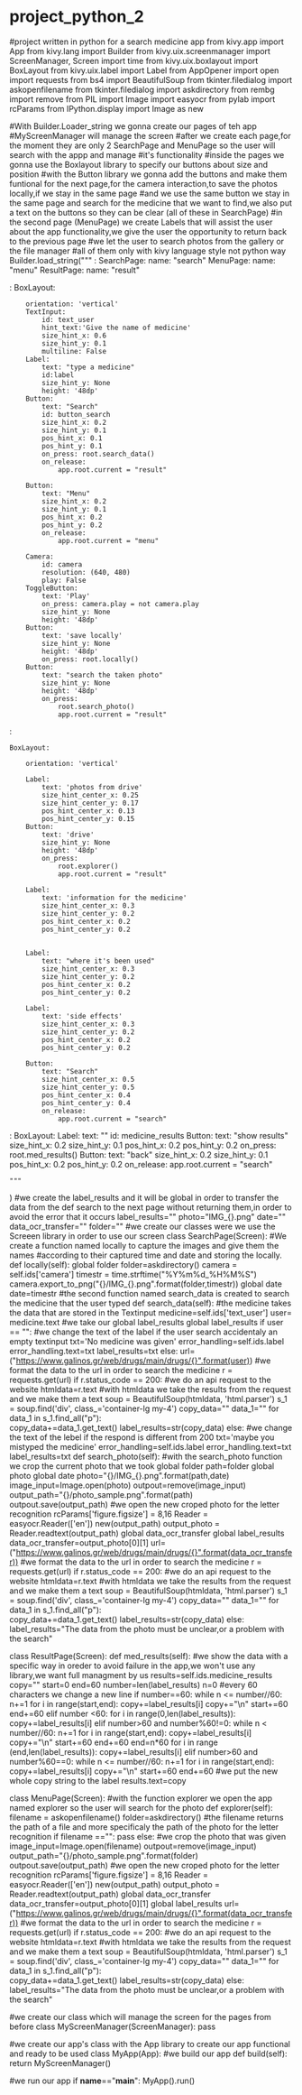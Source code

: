 # project_python_2
#project written in python for a search medicine app
from kivy.app import App
from kivy.lang import Builder
from kivy.uix.screenmanager import ScreenManager, Screen
import time
from kivy.uix.boxlayout import BoxLayout
from kivy.uix.label import Label
from AppOpener import open
import requests
from bs4 import BeautifulSoup
from tkinter.filedialog import askopenfilename
from tkinter.filedialog import askdirectory
from rembg import remove
from PIL import Image
import easyocr
from pylab import rcParams
from IPython.display import Image as new

#With Builder.Loader_string we gonna create our pages of teh app
#MyScreenManager will manage the screen
#after we create each page,for the moment they are only 2 SearchPage and MenuPage so the user will search with the appp and manage
#it's functionality
#inside the pages we gonna use the Boxlayout library to specify our buttons about size and position 
#with the Button library we gonna add the buttons and make them funtional for the next page,for the camera interaction,to save the photos locally,if we stay in the same page
#and we use the same button we stay in the same page and search for the medicine that we want to find,we also put a text on the buttons so they can be clear (all of these in SearchPage)
#in the second page (MenuPage) we create Labels that will assist the user about the app functionality,we give the user the opportunity to return back to the previous page
#we let the user to search photos from the gallery or the file manager
#all of them only with kivy language style not python way
Builder.load_string("""
<MyScreenManager>:
    SearchPage:
        name: "search"
    MenuPage:
        name: "menu"
    ResultPage:
        name: "result"

<SearchPage>:
    BoxLayout:
                          
        orientation: 'vertical'                
        TextInput:
            id: text_user
            hint_text:'Give the name of medicine'
            size_hint_x: 0.6
            size_hint_y: 0.1
            multiline: False 
        Label:
            text: "type a medicine"
            id:label
            size_hint_y: None
            height: '48dp'
        Button:
            text: "Search"
            id: button_search
            size_hint_x: 0.2
            size_hint_y: 0.1
            pos_hint_x: 0.1
            pos_hint_y: 0.1
            on_press: root.search_data()
            on_release:
                app.root.current = "result"
            
        Button:
            text: "Menu"
            size_hint_x: 0.2
            size_hint_y: 0.1
            pos_hint_x: 0.2
            pos_hint_y: 0.2
            on_release:
                app.root.current = "menu"
                    
        Camera:
            id: camera
            resolution: (640, 480)
            play: False
        ToggleButton:
            text: 'Play'
            on_press: camera.play = not camera.play
            size_hint_y: None
            height: '48dp'
        Button:
            text: 'save locally'
            size_hint_y: None
            height: '48dp'
            on_press: root.locally()
        Button:
            text: "search the taken photo"
            size_hint_y: None
            height: '48dp'
            on_press: 
                root.search_photo()
                app.root.current = "result"
            

<MenuPage>:
    
    BoxLayout:
        
        orientation: 'vertical'
                    
        Label:
            text: 'photos from drive'
            size_hint_center_x: 0.25
            size_hint_center_y: 0.17
            pos_hint_center_x: 0.13         
            pos_hint_center_y: 0.15
        Button:
            text: 'drive'
            size_hint_y: None
            height: '48dp'
            on_press: 
                root.explorer()
                app.root.current = "result"                                  
                                       
        Label:
            text: 'information for the medicine'
            size_hint_center_x: 0.3
            size_hint_center_y: 0.2
            pos_hint_center_x: 0.2           
            pos_hint_center_y: 0.2
                    
                    
        Label:
            text: "where it's been used"
            size_hint_center_x: 0.3
            size_hint_center_y: 0.2
            pos_hint_center_x: 0.2           
            pos_hint_center_y: 0.2
        
        Label:
            text: 'side effects'
            size_hint_center_x: 0.3
            size_hint_center_y: 0.2
            pos_hint_center_x: 0.2           
            pos_hint_center_y: 0.2

        Button:
            text: "Search"
            size_hint_center_x: 0.5
            size_hint_center_y: 0.5
            pos_hint_center_x: 0.4           
            pos_hint_center_y: 0.4
            on_release:
                app.root.current = "search"
                    
<ResultPage>:
    BoxLayout:
        Label:
            text: ""
            id: medicine_results
        Button:
            text: "show results"
            size_hint_x: 0.2
            size_hint_y: 0.1
            pos_hint_x: 0.2
            pos_hint_y: 0.2
            on_press: root.med_results()
        Button:
            text: "back"
            size_hint_x: 0.2
            size_hint_y: 0.1
            pos_hint_x: 0.2
            pos_hint_y: 0.2
            on_release:
                app.root.current = "search"    
            
                       
    """
)
#we create the label_results and it will be global in order to transfer the data from the def search to the next page without returning them,in order to avoid the error that it occurs
label_results=""
photo="IMG_{}.png"
date=""
data_ocr_transfer=""
folder=""
#we create our classes were we use the Screeen library in order to use our screen
class SearchPage(Screen):
    #We create a function named locally to capture the images and give them the names
    #according to their captured time and date and storing the locally.
    def locally(self):
        global folder
        folder=askdirectory()
        camera = self.ids['camera']
        timestr = time.strftime("%Y%m%d_%H%M%S")
        camera.export_to_png("{}/IMG_{}.png".format(folder,timestr))
        global date
        date=timestr
    #the second function named search_data is created to search the medicine that the user typed 
    def search_data(self):
        #the medicine takes the data that are stored in the Textinput
        medicine=self.ids['text_user']
        user= medicine.text
        #we take our global label_results
        global label_results
        if user == "":
            #we change the text of the label if the user search accidentaly an empty textinput
            txt='No medicine was given'
            error_handling=self.ids.label
            error_handling.text=txt
            label_results=txt
        else:
            url=("https://www.galinos.gr/web/drugs/main/drugs/{}".format(user))
            #we format the data to the url in order to search the medicine
            r = requests.get(url)
            if r.status_code == 200:
                #we do an api request to the website
                htmldata=r.text
                #with htmldata we take the results from the request and we make them a text
                soup = BeautifulSoup(htmldata, 'html.parser') 
                s_1 = soup.find('div', class_='container-lg my-4')
                copy_data=""
                data_1=""
                for data_1 in s_1.find_all("p"):  
                    copy_data+=data_1.get_text()
                label_results=str(copy_data)
            else:
                #we change the text of the lebel if the respond is different from 200
                txt='maybe you mistyped the medicine'
                error_handling=self.ids.label
                error_handling.text=txt
                label_results=txt
    def search_photo(self):
        #with the search_photo function we crop the current photo that we took
        global folder
        path=folder
        global photo
        global date
        photo="{}/IMG_{}.png".format(path,date)
        image_input=Image.open(photo)
        outpout=remove(image_input)
        output_path="{}/photo_sample.png".format(path)
        outpout.save(output_path)
        #we open the new croped photo for the letter recognition
        rcParams['figure.figsize'] = 8,16
        Reader = easyocr.Reader(['en'])
        new(output_path)
        output_photo = Reader.readtext(output_path)
        global data_ocr_transfer
        global label_results
        data_ocr_transfer=output_photo[0][1]
        url=("https://www.galinos.gr/web/drugs/main/drugs/{}".format(data_ocr_transfer))
        #we format the data to the url in order to search the medicine
        r = requests.get(url)
        if r.status_code == 200:
            #we do an api request to the website
            htmldata=r.text
            #with htmldata we take the results from the request and we make them a text
            soup = BeautifulSoup(htmldata, 'html.parser') 
            s_1 = soup.find('div', class_='container-lg my-4')
            copy_data=""
            data_1=""
            for data_1 in s_1.find_all("p"):  
                copy_data+=data_1.get_text()
            label_results=str(copy_data)
        else:
            label_results="The data from the photo must be unclear,or a problem with the search"
           
class ResultPage(Screen):
    def med_results(self):
        #we show the data with a specific way in oreder to avoid failure in the app,we won't use any library,we want full managment by us
        results=self.ids.medicine_results
        copy=""
        start=0
        end=60
        number=len(label_results)
        n=0
        #every 60 characters we change a new line
        if number==60:
            while n <= number//60:
                n+=1
                for i in range(start,end):
                    copy+=label_results[i]
                copy+="\n"
                start+=60
                end+=60
        elif number <60:
            for i in range(0,len(label_results)):
                copy+=label_results[i]
        elif number>60 and number%60!=0:
            while n < number//60:
                n+=1
                for i in range(start,end):
                    copy+=label_results[i]
                copy+="\n"
                start+=60
                end+=60
            end=n*60
            for i in range (end,len(label_results)):
                copy+=label_results[i]
        elif number>60 and number%60==0:
            while n <= number//60:
                n+=1
                for i in range(start,end):
                    copy+=label_results[i]
                copy+="\n"
                start+=60
                end+=60
        #we put the new whole copy string to the label
        results.text=copy
               
class MenuPage(Screen):
    #with the function explorer we open the app named explorer so the user will search for the photo
    def explorer(self):
        filename = askopenfilename()
        folder=askdirectory()
        #the filename returns the path of a file and more specificaly the path of the photo for the letter recognition
        if filename =="":
            pass
        else:
            #we crop the photo that was given
            image_input=Image.open(filename)
            outpout=remove(image_input)
            output_path="{}/photo_sample.png".format(folder)
            outpout.save(output_path)
            #we open the new croped photo for the letter recognition
            rcParams['figure.figsize'] = 8,16
            Reader = easyocr.Reader(['en'])
            new(output_path)
            output_photo = Reader.readtext(output_path)
            global data_ocr_transfer
            data_ocr_transfer=output_photo[0][1]
            global label_results
            url=("https://www.galinos.gr/web/drugs/main/drugs/{}".format(data_ocr_transfer))
            #we format the data to the url in order to search the medicine
            r = requests.get(url)
            if r.status_code == 200:
                #we do an api request to the website
                htmldata=r.text
                #with htmldata we take the results from the request and we make them a text
                soup = BeautifulSoup(htmldata, 'html.parser') 
                s_1 = soup.find('div', class_='container-lg my-4')
                copy_data=""
                data_1=""
                for data_1 in s_1.find_all("p"):  
                    copy_data+=data_1.get_text()
                label_results=str(copy_data)
            else:
                label_results="The data from the photo must be unclear,or a problem with the search"


#we create our class which will manage the screen for the pages from before
class MyScreenManager(ScreenManager):
    pass        

#we create our app's class with the App library to create our app functional and ready to be used
class MyApp(App):
    #we build our app 
    def build(self):
        return MyScreenManager()
    
#we run our app
if __name__=="__main__":
    MyApp().run()
